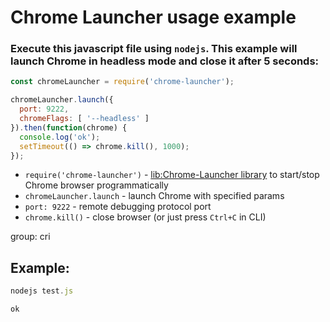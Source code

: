 # Chrome Launcher usage example

### Execute this javascript file using `nodejs`. This example will launch Chrome in headless mode and close it after 5 seconds:

```js
const chromeLauncher = require('chrome-launcher');

chromeLauncher.launch({
  port: 9222,
  chromeFlags: [ '--headless' ]
}).then(function(chrome) {
  console.log('ok');
  setTimeout(() => chrome.kill(), 1000);
});
```

- `require('chrome-launcher')` - [lib:Chrome-Launcher library](/chrome-headless/how-to-install-chrome-launcher-library) to start/stop Chrome browser programmatically
- `chromeLauncher.launch` - launch Chrome with specified params
- `port: 9222` - remote debugging protocol port
- `chrome.kill()` - close browser (or just press `Ctrl+C` in CLI)

group: cri

## Example: 
```js
nodejs test.js
```
```
ok
```

